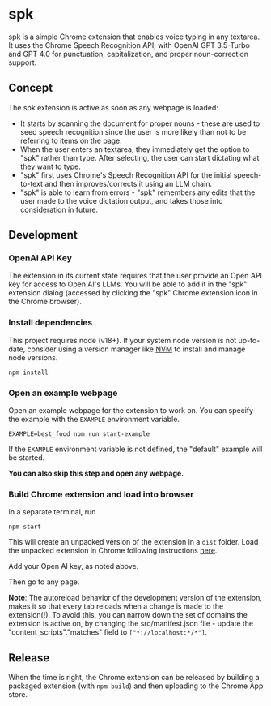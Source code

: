 # spk

spk is a simple Chrome extension that enables voice typing in any textarea. It uses the Chrome Speech Recognition API, with OpenAI GPT 3.5-Turbo and GPT 4.0 for punctuation, capitalization, and proper noun-correction support.

## Concept

The spk extension is active as soon as any webpage is loaded:

- It starts by scanning the document for proper nouns - these are used to seed speech recognition since the user is more likely than not to be referring to items on the page.
- When the user enters an textarea, they immediately get the option to "spk" rather than type. After selecting, the user can start dictating what they want to type.
- "spk" first uses Chrome's Speech Recognition API for the initial speech-to-text and then improves/corrects it using an LLM chain.
- "spk" is able to learn from errors - "spk" remembers any edits that the user made to the voice dictation output, and takes those into consideration in future.

## Development

### OpenAI API Key

The extension in its current state requires that the user provide an Open API key for access to Open AI's LLMs. You will be able to add it in the "spk" extension dialog (accessed by clicking the "spk" Chrome extension icon in the Chrome browser).

### Install dependencies

This project requires node (v18+). If your system node version is not up-to-date, consider using a version manager like [NVM](https://github.com/nvm-sh/nvm) to install and manage node versions.

```shell
npm install
```

### Open an example webpage

Open an example webpage for the extension to work on. You can specify the example with the `EXAMPLE` environment variable.

```shell
EXAMPLE=best_food npm run start-example
```

If the `EXAMPLE` environment variable is not defined, the "default" example will be started.

**You can also skip this step and open any webpage.**

### Build Chrome extension and load into browser

In a separate terminal, run

```shell
npm start
```

This will create an unpacked version of the extension in a `dist` folder. Load the unpacked extension in Chrome following instructions [here](https://developer.chrome.com/docs/extensions/get-started/tutorial/hello-world#load-unpacked).

Add your Open AI key, as noted above.

Then go to any page.

**Note**: The autoreload behavior of the development version of the extension, makes it so that every tab reloads when a change is made to the extension(!). To avoid this, you can narrow down the set of domains the extension is active on, by changing the src/manifest.json file - update the "content_scripts"."matches" field to `["*://localhost:*/*"]`.

## Release

When the time is right, the Chrome extension can be released by building a packaged extension (with `npm build`) and then uploading to the Chrome App store.
